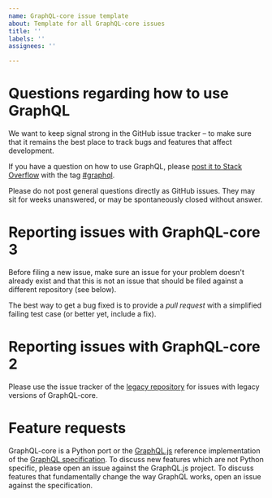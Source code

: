 ```yaml
---
name: GraphQL-core issue template
about: Template for all GraphQL-core issues
title: ''
labels: ''
assignees: ''

---
```


# Questions regarding how to use GraphQL

We want to keep signal strong in the GitHub issue tracker – to make sure that it remains the best place to track bugs and features that affect development.

If you have a question on how to use GraphQL, please [post it to Stack Overflow](https://stackoverflow.com/questions/ask?tags=graphql) with the tag [#graphql](https://stackoverflow.com/questions/tagged/graphql).

Please do not post general questions directly as GitHub issues. They may sit for weeks unanswered, or may be spontaneously closed without answer.

# Reporting issues with GraphQL-core 3

Before filing a new issue, make sure an issue for your problem doesn't already exist and that this is not an issue that should be filed against a different repository (see below).

The best way to get a bug fixed is to provide a _pull request_ with a simplified failing test case (or better yet, include a fix).

# Reporting issues with GraphQL-core 2

Please use the issue tracker of the [legacy repository](https://github.com/graphql-python/graphql-core-legacy) for issues with legacy versions of GraphQL-core.

# Feature requests

GraphQL-core is a Python port or the [GraphQL.js](https://github.com/graphql/graphql-js) reference implementation of the [GraphQL specification](https://github.com/graphql/graphql-spec). To discuss new features which are not Python specific, please open an issue against the GraphQL.js project. To discuss features that fundamentally change the way GraphQL works, open an issue against the specification.
